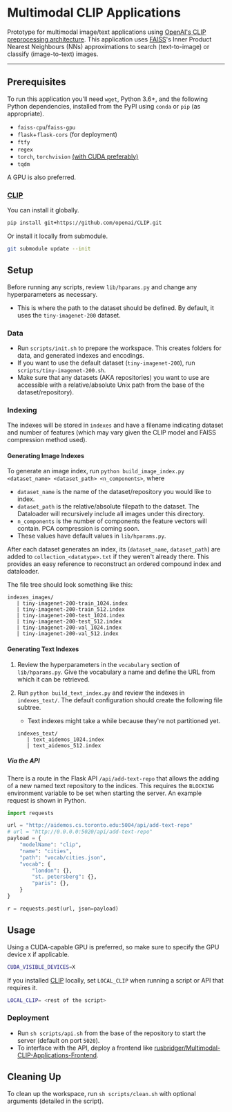 # Multimodal CLIP Applications

Prototype for multimodal image/text applications using [OpenAI's CLIP preprocessing architecture](https://openai.com/blog/clip/). This application uses [FAISS](https://ai.facebook.com/tools/faiss)'s Inner Product Nearest Neighbours (NNs) approximations to search (text-to-image) or classify (image-to-text) images.

---

## Prerequisites

To run this application you'll need `wget`, Python 3.6+, and the following Python dependencies, installed from the PyPI using `conda` or `pip` (as appropriate).

- `faiss-cpu`/`faiss-gpu`
- `flask`+`flask-cors` (for deployment)
- `ftfy`
- `regex`
- `torch`, `torchvision` [(with CUDA preferably)](https://pytorch.org/get-started/locally/)
- `tqdm`

A GPU is also preferred.

### [CLIP](https://github.com/openai/CLIP)

You can install it globally.

```sh
pip install git+https://github.com/openai/CLIP.git
```

Or install it locally from submodule.

```sh
git submodule update --init
```

## Setup

Before running any scripts, review `lib/hparams.py` and change any hyperparameters as necessary.

- This is where the path to the dataset should be defined. By default, it uses the `tiny-imagenet-200` dataset.

### Data

- Run `scripts/init.sh` to prepare the workspace. This creates folders for data, and generated indexes and encodings.
- If you want to use the default dataset (`tiny-imagenet-200`), run `scripts/tiny-imagenet-200.sh`.
- Make sure that any datasets (AKA repositories) you want to use are accessible with a relative/absolute Unix path from the base of the dataset/repository).

### Indexing

The indexes will be stored in `indexes` and have a filename indicating dataset and number of features (which may vary given the CLIP model and FAISS compression method used).

#### Generating Image Indexes

To generate an image index, run `python build_image_index.py <dataset_name> <dataset_path> <n_components>`, where

- `dataset_name` is the name of the dataset/repository you would like to index.
- `dataset_path` is the relative/absolute filepath to the dataset. The Dataloader will recursively include all images under this directory.
- `n_components` is the number of components the feature vectors will contain. PCA compression is coming soon.
- These values have default values in `lib/hparams.py`.

After each dataset generates an index, its (`dataset_name`, `dataset_path`) are added to `collection_<datatype>.txt` if they weren't already there. This provides an easy reference to reconstruct an ordered compound index and dataloader.

The file tree should look something like this:

```
indexes_images/
   | tiny-imagenet-200-train_1024.index
   | tiny-imagenet-200-train_512.index
   | tiny-imagenet-200-test_1024.index
   | tiny-imagenet-200-test_512.index
   | tiny-imagenet-200-val_1024.index
   | tiny-imagenet-200-val_512.index
```

#### Generating Text Indexes

1. Review the hyperparameters in the `vocabulary` section of `lib/hparams.py`. Give the vocabulary a name and define the URL from which it can be retrieved.
2. Run `python build_text_index.py` and review the indexes in `indexes_text/`. The default configuration should create the following file subtree.

   - Text indexes might take a while because they're not partitioned yet.

   ```
   indexes_text/
      | text_aidemos_1024.index
      | text_aidemos_512.index
   ```

##### Via the API

There is a route in the Flask API `/api/add-text-repo` that allows the adding of a new named text repository to the indices. This requires the `BLOCKING` environment variable to be set when starting the server. An example request is shown in Python.

```python
import requests

url = "http://aidemos.cs.toronto.edu:5004/api/add-text-repo"
# url = "http://0.0.0.0:5020/api/add-text-repo"
payload = {
    "modelName": "clip",
    "name": "cities",
    "path": "vocab/cities.json",
    "vocab": {
        "london": {},
        "st. petersberg": {},
        "paris": {},
    }
}

r = requests.post(url, json=payload)
```

## Usage

Using a CUDA-capable GPU is preferred, so make sure to specify the GPU device `X` if applicable.

```sh
CUDA_VISIBLE_DEVICES=X
```

If you installed [CLIP](https://github.com/openai/CLIP) locally, set `LOCAL_CLIP` when running a script or API that requires it.

```sh
LOCAL_CLIP= <rest of the script>
```

### Deployment

- Run `sh scripts/api.sh` from the base of the repository to start the server (default on port `5020`).
- To interface with the API, deploy a frontend like [rusbridger/Multimodal-CLIP-Applications-Frontend](https://github.com/rusbridger/Multimodal-CLIP-Applications-Frontend).

## Cleaning Up

To clean up the workspace, run `sh scripts/clean.sh` with optional arguments (detailed in the script).

